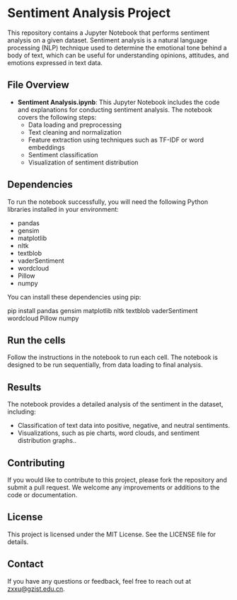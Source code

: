 # Sentiment Analysis Project

This repository contains a Jupyter Notebook that performs sentiment analysis on a given dataset. Sentiment analysis is a natural language processing (NLP) technique used to determine the emotional tone behind a body of text, which can be useful for understanding opinions, attitudes, and emotions expressed in text data.

## File Overview

- **Sentiment Analysis.ipynb**: This Jupyter Notebook includes the code and explanations for conducting sentiment analysis. The notebook covers the following steps:
  - Data loading and preprocessing
  - Text cleaning and normalization
  - Feature extraction using techniques such as TF-IDF or word embeddings
  - Sentiment classification
  - Visualization of sentiment distribution

## Dependencies

To run the notebook successfully, you will need the following Python libraries installed in your environment:

- pandas
- gensim
- matplotlib
- nltk
- textblob
- vaderSentiment
- wordcloud
- Pillow
- numpy

You can install these dependencies using pip:

pip install pandas gensim matplotlib nltk textblob vaderSentiment wordcloud Pillow numpy



## Run the cells

Follow the instructions in the notebook to run each cell. The notebook is designed to be run sequentially, from data loading to final analysis.

## Results

The notebook provides a detailed analysis of the sentiment in the dataset, including:

- Classification of text data into positive, negative, and neutral sentiments.
- Visualizations, such as pie charts, word clouds, and sentiment distribution graphs..

## Contributing

If you would like to contribute to this project, please fork the repository and submit a pull request. We welcome any improvements or additions to the code or documentation.

## License

This project is licensed under the MIT License. See the LICENSE file for details.

## Contact

If you have any questions or feedback, feel free to reach out at zxxu@gzist.edu.cn.
